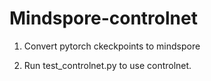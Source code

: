 # Mindspore-controlnet

1. Convert pytorch ckeckpoints to mindspore 

2. Run test_controlnet.py to use controlnet.